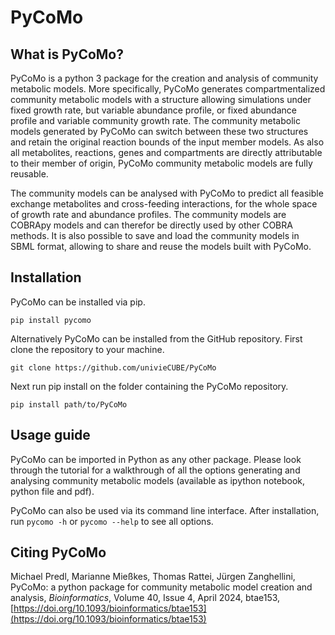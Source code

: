 # PyCoMo
## What is PyCoMo?
PyCoMo is a python 3 package for the creation and analysis of community metabolic models. More specifically, PyCoMo generates compartmentalized community metabolic models with a structure allowing simulations under fixed growth rate, but variable abundance profile, or fixed abundance profile and variable community growth rate. The community metabolic models generated by PyCoMo can switch between these two structures and retain the original reaction bounds of the input member models. As also all metabolites, reactions, genes and compartments are directly attributable to their member of origin, PyCoMo community metabolic models are fully reusable.

The community models can be analysed with PyCoMo to predict all feasible exchange metabolites and cross-feeding interactions, for the whole space of growth rate and abundance profiles. The community models are COBRApy models and can therefor be directly used by other COBRA methods. It is also possible to save and load the community models in SBML format, allowing to share and reuse the models built with PyCoMo.

## Installation
PyCoMo can be installed via pip.
```
pip install pycomo
```
Alternatively PyCoMo can be installed from the GitHub repository. First clone the repository to your machine.
```
git clone https://github.com/univieCUBE/PyCoMo
```
Next run pip install on the folder containing the PyCoMo repository.
```
pip install path/to/PyCoMo
```

## Usage guide
PyCoMo can be imported in Python as any other package. Please look through the tutorial for a walkthrough of all the options generating and analysing community metabolic models (available as ipython notebook, python file and pdf).

PyCoMo can also be used via its command line interface. After installation, run ```pycomo -h``` or ```pycomo --help``` to see all options.
## Citing PyCoMo
Michael Predl, Marianne Mießkes, Thomas Rattei, Jürgen Zanghellini, PyCoMo: a python package for community metabolic model creation and analysis, _Bioinformatics_, Volume 40, Issue 4, April 2024, btae153, [https://doi.org/10.1093/bioinformatics/btae153](https://doi.org/10.1093/bioinformatics/btae153)
